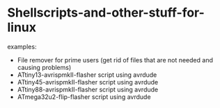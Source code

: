 # Shellscripts-and-other-stuff-for-linux


examples:
- File remover for prime users (get rid of files that are not needed and causing problems)
- ATtiny13-avrispmkII-flasher script using avrdude
- ATtiny45-avrispmkII-flasher script using avrdude
- ATtiny88-avrispmkII-flasher script using avrdude
- ATmega32u2-flip-flasher script using avrdude
